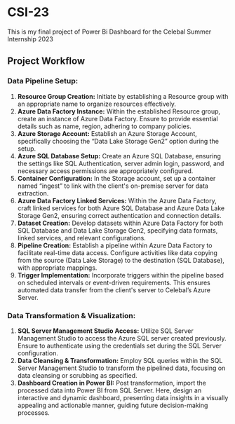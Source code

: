 # CSI-23
This is my final project of Power Bi Dashboard for the Celebal Summer Internship 2023

## Project Workflow

### Data Pipeline Setup:

1. **Resource Group Creation:** Initiate by establishing a Resource group with an appropriate name to organize resources effectively.
2. **Azure Data Factory Instance:** Within the established Resource group, create an instance of Azure Data Factory. Ensure to provide essential details such as name, region, adhering to company policies.
3. **Azure Storage Account:** Establish an Azure Storage Account, specifically choosing the “Data Lake Storage Gen2” option during the setup.
4. **Azure SQL Database Setup:** Create an Azure SQL Database, ensuring the settings like SQL Authentication, server admin login, password, and necessary access permissions are appropriately configured.
5. **Container Configuration:** In the Storage account, set up a container named “ingest” to link with the client's on-premise server for data extraction.
6. **Azure Data Factory Linked Services:** Within the Azure Data Factory, craft linked services for both Azure SQL Database and Azure Data Lake Storage Gen2, ensuring correct authentication and connection details.
7. **Dataset Creation:** Develop datasets within Azure Data Factory for both SQL Database and Data Lake Storage Gen2, specifying data formats, linked services, and relevant configurations.
8. **Pipeline Creation:** Establish a pipeline within Azure Data Factory to facilitate real-time data access. Configure activities like data copying from the source (Data Lake Storage) to the destination (SQL Database), with appropriate mappings.
9. **Trigger Implementation:** Incorporate triggers within the pipeline based on scheduled intervals or event-driven requirements. This ensures automated data transfer from the client's server to Celebal’s Azure Server.

### Data Transformation & Visualization:

1. **SQL Server Management Studio Access:** Utilize SQL Server Management Studio to access the Azure SQL server created previously. Ensure to authenticate using the credentials set during the SQL Server configuration.
2. **Data Cleansing & Transformation:** Employ SQL queries within the SQL Server Management Studio to transform the pipelined data, focusing on data cleansing or scrubbing as specified.
3. **Dashboard Creation in Power BI:** Post transformation, import the processed data into Power BI from SQL Server. Here, design an interactive and dynamic dashboard, presenting data insights in a visually appealing and actionable manner, guiding future decision-making processes.

